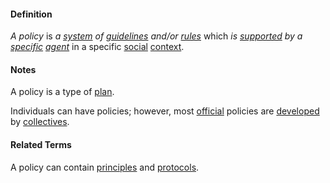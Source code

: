 #### Definition

*A policy* is *a [system](https://github.com/gcassel/Modular-Organization-Terminology/blob/master/terms/system.md) of [guidelines](https://github.com/gcassel/Modular-Organizing-Terminology/blob/master/terms/guideline.md) and/or [rules](https://github.com/gcassel/Modular-Organizing-Terminology/blob/master/terms/rule.md)* which *is [supported](https://github.com/gcassel/Modular-Organizing-Terminology/blob/master/terms/support.md) by a [specific](https://github.com/gcassel/Modular-Organizing-Terminology/blob/master/terms/specific.md) [agent](https://github.com/gcassel/Modular-Organizing-Terminology/blob/master/terms/agent.md)* in a specific [social](https://github.com/gcassel/Modular-Organizing-Terminology/blob/master/terms/social.md) [context](https://github.com/gcassel/Modular-Organizing-Terminology/blob/master/terms/context.md).

#### Notes

A policy is a type of [plan](https://github.com/gcassel/Modular-Organization-Terminology/blob/master/terms/plan.md).  

Individuals can have policies; however, most [official](https://github.com/gcassel/Modular-Organizing-Terminology/blob/master/terms/official.md) policies are [developed](https://github.com/gcassel/Modular-Organizing-Terminology/blob/master/terms/develop.md) by [collectives](https://github.com/gcassel/Modular-Organizing-Terminology/blob/master/terms/collective.md).

#### Related Terms

A policy can contain [principles](https://github.com/gcassel/Modular-Organizing-Terminology/blob/master/terms/principle.md) and  [protocols](https://github.com/gcassel/Modular-Organizing-Terminology/blob/master/terms/protocol.md). 
